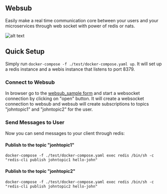 ## Websub

Easily make a real time communication core between your users and your microservices through web socket with power of redis or nats.

![alt text](https://github.com/mammadmodi/websub/blob/master/architecture.png?raw=true)

## Quick Setup

Simply run ```docker-compose -f ./test/docker-compose.yaml up```.
It will set up a redis instance and a webis instance that listens to port 8379.

### Connect to Websub
In browser go to the [websub_sample form](http://127.0.0.1:8379/socket/form?username=john&topics=johntopic1,johntopic2) and
start a websocket connection by clicking on "open" button.
It will create a websocket connection to websub and websub will create subscriptions to topics "johntopic1" and "johntopic2"
for the user.

### Send Messages to User
Now you can send messages to your client through redis:

#### Publish to the topic "jonhtopic1"

```docker-compose -f ./test/docker-compose.yaml exec redis /bin/sh -c "redis-cli publish johntopic1 hello-john"```

#### Publish to the topic "jonhtopic2"

```docker-compose -f ./test/docker-compose.yaml exec redis /bin/sh -c "redis-cli publish johntopic2 hello-john"```

